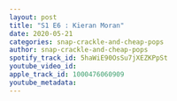 ```yaml
---
layout: post
title: "S1 E6 : Kieran Moran"
date: 2020-05-21
categories: snap-crackle-and-cheap-pops
author: snap-crackle-and-cheap-pops
spotify_track_id: 5haWiE90OsSu7jXEZKPpSt
youtube_video_id: 
apple_track_id: 1000476060909
youtube_metadata: 
---
```

